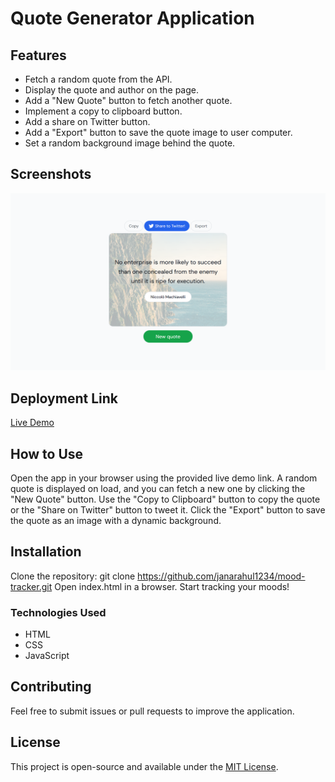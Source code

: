 # Quote Generator Application

## Features

- Fetch a random quote from the API.
- Display the quote and author on the page.
- Add a "New Quote" button to fetch another quote.
- Implement a copy to clipboard button.
- Add a share on Twitter button.
- Add a "Export" button to save the quote image to user computer.
- Set a random background image behind the quote.

## Screenshots
![Quote Generator Thumbnail](image.png)

## Deployment Link
[Live Demo](https://quote-generator-dwcq.onrender.com)

## How to Use
Open the app in your browser using the provided live demo link. A random quote is displayed on load, and you can fetch a new one by clicking the "New Quote" button. Use the "Copy to Clipboard" button to copy the quote or the "Share on Twitter" button to tweet it. Click the "Export" button to save the quote as an image with a dynamic background.

## Installation
Clone the repository:
git clone https://github.com/janarahul1234/mood-tracker.git
Open index.html in a browser.
Start tracking your moods!

### Technologies Used
- HTML
- CSS
- JavaScript

## Contributing
Feel free to submit issues or pull requests to improve the application.

## License
This project is open-source and available under the [MIT License](LICENSE).
